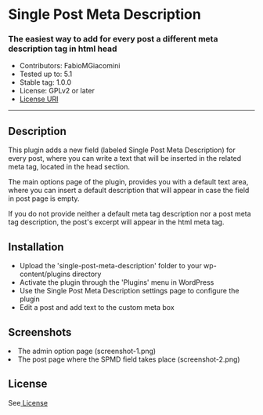 # Single Post Meta Description
<h3> The easiest way to add for every post a different meta description tag in html head </h3>
<ul>
  <li>Contributors: FabioMGiacomini</li>
<li>Tested up to: 5.1</li>
  <li>Stable tag: 1.0.0</li>
<li>License: GPLv2 or later</li>

<li><a href="https://www.gnu.org/licenses/gpl-2.0.html">License URI</a></li>
</ul>
<hr>
<h2>Description</h2>
<p>This plugin adds a new field (labeled Single Post Meta Description) for every post, where you can write a text that will be inserted in the related meta tag, located in the head section.

The main options page of the plugin, provides you with a default text area, where you can insert a default description that will appear in case the field in post page is empty.

If you do not provide neither a default meta tag description nor a post meta tag  description, the post's excerpt will appear in the html meta tag.
</p>
<h2>Installation</h2>
<ul>
<li>Upload the 'single-post-meta-description' folder to your wp-content/plugins directory</li>
<li>Activate the plugin through the 'Plugins' menu in WordPress</li>
    <li>Use the Single Post Meta Description settings page to configure the plugin</li> 
  <li>Edit a post and add text to the custom meta box</li>
</ul>
<h2>Screenshots </h2>
<li> The admin option page (screenshot-1.png)</li>
<li> The post page where the SPMD field takes place (screenshot-2.png)</li>

<h2>License</h2>
<p>See<a href="https://www.gnu.org/licenses/gpl-2.0.html"> License</a></p>
